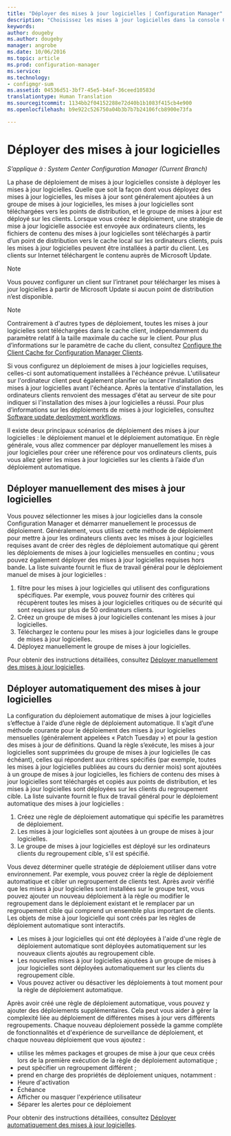 ```yaml
---
title: "Déployer des mises à jour logicielles | Configuration Manager"
description: "Choisissez les mises à jour logicielles dans la console Configuration Manager pour démarrer manuellement le processus de déploiement ou déployer automatiquement des mises à jour."
keywords: 
author: dougeby
ms.author: dougeby
manager: angrobe
ms.date: 10/06/2016
ms.topic: article
ms.prod: configuration-manager
ms.service: 
ms.technology:
- configmgr-sum
ms.assetid: 04536d51-3bf7-45e5-b4af-36ceed10583d
translationtype: Human Translation
ms.sourcegitcommit: 1134bb2f04152288e72d40b1b1083f415cb4e900
ms.openlocfilehash: b9e922c526750a04b3b7b7b24106fcb8900e73fa

---
```


#  <a name="a-namebkmksumdeploya-deploy-software-updates"></a><a name="BKMK_SUMDeploy"></a> Déployer des mises à jour logicielles  

*S’applique à : System Center Configuration Manager (Current Branch)*

La phase de déploiement de mises à jour logicielles consiste à déployer les mises à jour logicielles. Quelle que soit la façon dont vous déployez des mises à jour logicielles, les mises à jour sont généralement ajoutées à un groupe de mises à jour logicielles, les mises à jour logicielles sont téléchargées vers les points de distribution, et le groupe de mises à jour est déployé sur les clients. Lorsque vous créez le déploiement, une stratégie de mise à jour logicielle associée est envoyée aux ordinateurs clients, les fichiers de contenu des mises à jour logicielles sont téléchargés à partir d’un point de distribution vers le cache local sur les ordinateurs clients, puis les mises à jour logicielles peuvent être installées à partir du client. Les clients sur Internet téléchargent le contenu auprès de Microsoft Update.  

> [!NOTE]  
>  Vous pouvez configurer un client sur l’intranet pour télécharger les mises à jour logicielles à partir de Microsoft Update si aucun point de distribution n’est disponible.  

> [!NOTE]  
>  Contrairement à d'autres types de déploiement, toutes les mises à jour logicielles sont téléchargées dans le cache client, indépendamment du paramètre relatif à la taille maximale du cache sur le client. Pour plus d’informations sur le paramètre de cache du client, consultez [Configure the Client Cache for Configuration Manager Clients](../../core/clients/manage/manage-clients.md#BKMK_ClientCache).  

Si vous configurez un déploiement de mises à jour logicielles requises, celles-ci sont automatiquement installées à l'échéance prévue. L'utilisateur sur l'ordinateur client peut également planifier ou lancer l'installation des mises à jour logicielles avant l'échéance. Après la tentative d'installation, les ordinateurs clients renvoient des messages d'état au serveur de site pour indiquer si l'installation des mises à jour logicielles a réussi. Pour plus d’informations sur les déploiements de mises à jour logicielles, consultez [Software update deployment workflows](../understand/software-updates-introduction.md#BKMK_DeploymentWorkflows).  

Il existe deux principaux scénarios de déploiement des mises à jour logicielles : le déploiement manuel et le déploiement automatique. En règle générale, vous allez commencer par déployer manuellement les mises à jour logicielles pour créer une référence pour vos ordinateurs clients, puis vous allez gérer les mises à jour logicielles sur les clients à l’aide d’un déploiement automatique.  

## <a name="a-namebkmkmanualdeploymenta-manually-deploy-software-updates"></a><a name="BKMK_ManualDeployment"></a> Déployer manuellement des mises à jour logicielles
Vous pouvez sélectionner les mises à jour logicielles dans la console Configuration Manager et démarrer manuellement le processus de déploiement. Généralement, vous utilisez cette méthode de déploiement pour mettre à jour les ordinateurs clients avec les mises à jour logicielles requises avant de créer des règles de déploiement automatique qui gèrent les déploiements de mises à jour logicielles mensuelles en continu ; vous pouvez également déployer des mises à jour logicielles requises hors bande. La liste suivante fournit le flux de travail général pour le déploiement manuel de mises à jour logicielles :  

1. filtre pour les mises à jour logicielles qui utilisent des configurations spécifiques. Par exemple, vous pouvez fournir des critères qui récupèrent toutes les mises à jour logicielles critiques ou de sécurité qui sont requises sur plus de 50 ordinateurs clients.  
2. Créez un groupe de mises à jour logicielles contenant les mises à jour logicielles.  
3. Téléchargez le contenu pour les mises à jour logicielles dans le groupe de mises à jour logicielles.  
4. Déployez manuellement le groupe de mises à jour logicielles.

Pour obtenir des instructions détaillées, consultez [Déployer manuellement des mises à jour logicielles](manually-deploy-software-updates.md).

## <a name="automatically-deploy-software-updates"></a>Déployer automatiquement des mises à jour logicielles
La configuration du déploiement automatique de mises à jour logicielles s’effectue à l'aide d’une règle de déploiement automatique. Il s’agit d’une méthode courante pour le déploiement des mises à jour logicielles mensuelles (généralement appelées « Patch Tuesday ») et pour la gestion des mises à jour de définitions. Quand la règle s’exécute, les mises à jour logicielles sont supprimées du groupe de mises à jour logicielles (le cas échéant), celles qui répondent aux critères spécifiés (par exemple, toutes les mises à jour logicielles publiées au cours du dernier mois) sont ajoutées à un groupe de mises à jour logicielles, les fichiers de contenu des mises à jour logicielles sont téléchargés et copiés aux points de distribution, et les mises à jour logicielles sont déployées sur les clients du regroupement cible. La liste suivante fournit le flux de travail général pour le déploiement automatique des mises à jour logicielles :  

1.  Créez une règle de déploiement automatique qui spécifie les paramètres de déploiement.
2.  Les mises à jour logicielles sont ajoutées à un groupe de mises à jour logicielles.  
3.  Le groupe de mises à jour logicielles est déployé sur les ordinateurs clients du regroupement cible, s'il est spécifié.  

Vous devez déterminer quelle stratégie de déploiement utiliser dans votre environnement. Par exemple, vous pouvez créer la règle de déploiement automatique et cibler un regroupement de clients test. Après avoir vérifié que les mises à jour logicielles sont installées sur le groupe test, vous pouvez ajouter un nouveau déploiement à la règle ou modifier le regroupement dans le déploiement existant et le remplacer par un regroupement cible qui comprend un ensemble plus important de clients. Les objets de mise à jour logicielle qui sont créés par les règles de déploiement automatique sont interactifs.  

-   Les mises à jour logicielles qui ont été déployées à l'aide d'une règle de déploiement automatique sont déployées automatiquement sur les nouveaux clients ajoutés au regroupement cible.  
-   Les nouvelles mises à jour logicielles ajoutées à un groupe de mises à jour logicielles sont déployées automatiquement sur les clients du regroupement cible.  
-   Vous pouvez activer ou désactiver les déploiements à tout moment pour la règle de déploiement automatique.  

Après avoir créé une règle de déploiement automatique, vous pouvez y ajouter des déploiements supplémentaires. Cela peut vous aider à gérer la complexité liée au déploiement de différentes mises à jour vers différents regroupements. Chaque nouveau déploiement possède la gamme complète de fonctionnalités et d'expérience de surveillance de déploiement, et chaque nouveau déploiement que vous ajoutez :  

-   utilise les mêmes packages et groupes de mise à jour que ceux créés lors de la première exécution de la règle de déploiement automatique ;  
-   peut spécifier un regroupement différent ;  
-   prend en charge des propriétés de déploiement uniques, notamment :  
   -   Heure d'activation  
   -   Échéance  
   -   Afficher ou masquer l'expérience utilisateur  
   -   Séparer les alertes pour ce déploiement  

Pour obtenir des instructions détaillées, consultez [Déployer automatiquement des mises à jour logicielles](automatically-deploy-software-updates.md).

<!-- ###  <a name="BKMK_ClientCache"></a> Client cache setting  
The Configuration Manager client downloads the content for required software updates to the local client cache soon after it receives the deployment. However, the client waits to download the content until after the **Software available time** setting for the deployment. The client does not download software updates in optional deployments (deployments that do not have a scheduled installation deadline) until the user manually starts the installation. When the configured deadline passes, the software updates client agent performs a scan to verify that the software update is still required, then the software updates client agent checks the local cache on the client computer to verify that the software update source file is still available, and then installs the software update. If the content was deleted from the client cache to make room for another deployment, the client downloads the software updates to the cache. Software updates are always downloaded to the client cache regardless of the configured maximum client cache size. For other deployments, such as applications or packages, the client only downloads content that is within the maximum cache size that you configure for the client. Cached content is not automatically deleted, but it remains in the cache for at least one day after the client used that content.  -->


 <!-- For more information about the deployment process, see [Software update deployment process](../../sum/understand/software-updates-introduction.md#BKMK_DeploymentProcess).  -->



<!--HONumber=Nov16_HO1-->



